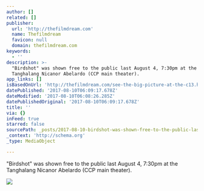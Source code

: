 ```yaml
---
author: []
related: []
publisher:
  url: 'http://thefilmdream.com'
  name: Thefilmdream
  favicon: null
  domain: thefilmdream.com
keywords:
  - ''
description: >-
  "Birdshot" was shown free to the public last August 4, 7:30pm at the
  Tanghalang Nicanor Abelardo (CCP main theater).
app_links: []
isBasedOnUrl: 'http://thefilmdream.com/see-the-big-picture-at-the-c13.html'
datePublished: '2017-08-10T06:09:17.678Z'
dateModified: '2017-08-10T06:08:26.285Z'
datePublishedOriginal: '2017-08-10T06:09:17.678Z'
title: ''
via: {}
inFeed: true
starred: false
sourcePath: _posts/2017-08-10-birdshot-was-shown-free-to-the-public-last-august-4-730p.md
_context: 'http://schema.org'
_type: MediaObject

---
```

<article style=""><p>"Birdshot" was shown free to the public last August 4, 7:30pm at the Tanghalang Nicanor Abelardo (CCP main theater).</p><img src="http://thefilmdream.com/image/124688441.jpg" /></article>